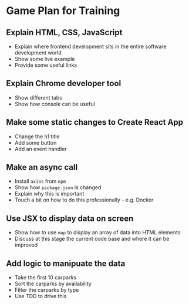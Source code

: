 # Game Plan for Training

## Explain HTML, CSS, JavaScript
- Explain where frontend development sits in the entire software development world
- Show some live example
- Provide some useful links

## Explain Chrome developer tool
- Show different tabs
- Show how console can be useful

## Make some static changes to Create React App
- Change the h1 title
- Add some button
- Add an event handler

## Make an async call
- Install `axios` from `npm`
- Show how `package.json` is changed
- Explain why this is important
- Touch a bit on how to do this professionally - e.g. Docker

## Use JSX to display data on screen
- Show how to use `map` to display an array of data into HTML elements
- Discuss at this stage the current code base and where it can be improved

## Add logic to manipuate the data
- Take the first 10 carparks 
- Sort the carparks by availability
- Filter the carparks by type
- Use TDD to drive this